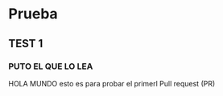 # Prueba
 
## TEST 1
### PUTO EL QUE LO LEA
HOLA MUNDO 
esto es para probar el primerl Pull request (PR)
